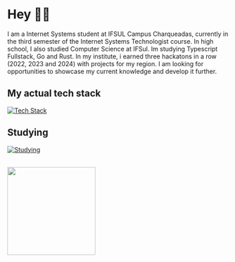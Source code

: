 # Hey 👋🏻

I am a Internet Systems student at IFSUL Campus Charqueadas, currently in the third semester of the Internet Systems Technologist course. In high school, I also studied Computer Science at IFSul. Im studying Typescript Fullstack, Go and Rust. In my institute, i earned three hackatons in a row (2022, 2023 and 2024) with projects for my region. I am looking for opportunities to showcase my current knowledge and develop it further. 

## My actual tech stack

[![Tech Stack](https://skillicons.dev/icons?i=js,ts,html,css,next,react,tailwind,nodejs,nestjs,mysql,postgresql,sqlite)](https://skillicons.dev)

## Studying

[![Studying](https://skillicons.dev/icons?i=go,rust)](https://skillicons.dev)

<br>


  <a href="https://github.com/anuraghazra/github-readme-stats">
    <img src="https://github-readme-stats.vercel.app/api/top-langs/?username=pedrosouza458&layout=compact&theme=dracula&card_width=350" style="height: 200px;  object-fit: cover;" />
  </a>


